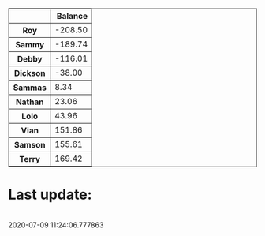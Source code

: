 <table border="1" class="dataframe">
  <thead>
    <tr style="text-align: right;">
      <th></th>
      <th>Balance</th>
    </tr>
  </thead>
  <tbody>
    <tr>
      <th>Roy</th>
      <td>-208.50</td>
    </tr>
    <tr>
      <th>Sammy</th>
      <td>-189.74</td>
    </tr>
    <tr>
      <th>Debby</th>
      <td>-116.01</td>
    </tr>
    <tr>
      <th>Dickson</th>
      <td>-38.00</td>
    </tr>
    <tr>
      <th>Sammas</th>
      <td>8.34</td>
    </tr>
    <tr>
      <th>Nathan</th>
      <td>23.06</td>
    </tr>
    <tr>
      <th>Lolo</th>
      <td>43.96</td>
    </tr>
    <tr>
      <th>Vian</th>
      <td>151.86</td>
    </tr>
    <tr>
      <th>Samson</th>
      <td>155.61</td>
    </tr>
    <tr>
      <th>Terry</th>
      <td>169.42</td>
    </tr>
  </tbody>
</table><H1>Last update:</h1><br>2020-07-09 11:24:06.777863